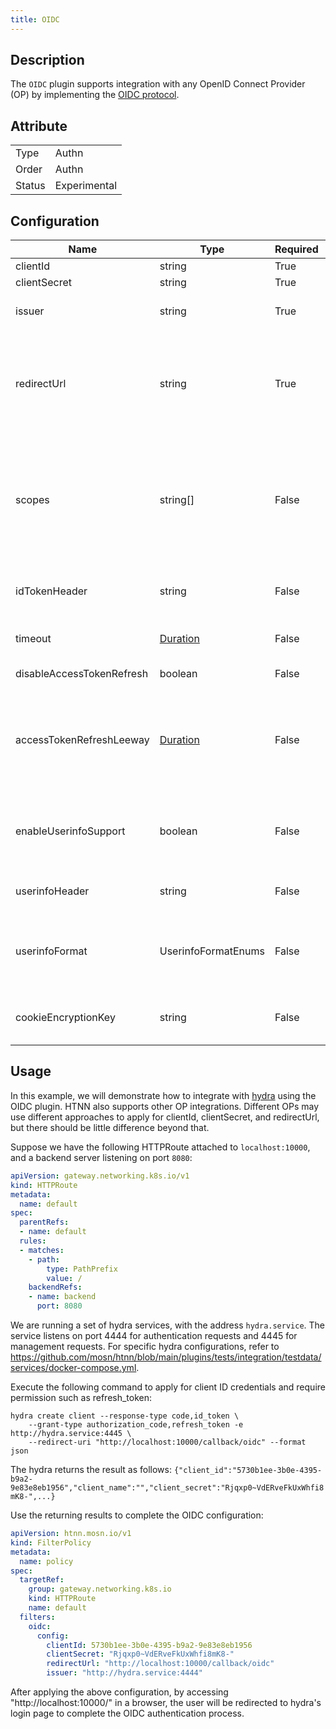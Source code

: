 ```yaml
---
title: OIDC
---
```


## Description

The `OIDC` plugin supports integration with any OpenID Connect Provider (OP) by implementing the [OIDC protocol](https://openid.net/developers/how-connect-works/).

## Attribute

|        |              |
|--------|--------------|
| Type   | Authn        |
| Order  | Authn        |
| Status | Experimental |

## Configuration

| Name                      | Type                            | Required | Validation        | Description                                                                                                                                                                                                                                 |
|---------------------------|---------------------------------|----------|-------------------|---------------------------------------------------------------------------------------------------------------------------------------------------------------------------------------------------------------------------------------------|
| clientId                  | string                          | True     |                   | The client ID.                                                                                                                                                                                                                              |
| clientSecret              | string                          | True     |                   | The client secret.                                                                                                                                                                                                                          |
| issuer                    | string                          | True     | must be valid URI | The URI of the OIDC Provider, like "https://accounts.google.com".                                                                                                                                                                           |
| redirectUrl               | string                          | True     | must be valid URI | The URL where the user is redirected during OIDC authentication. This URL must meet two criteria: 1. Previously registered with the OIDC Provider. 2. This URL and the user-visited URL must use the same OIDC plugin configuration.        |
| scopes                    | string[]                        | False    |                   | This parameter can request the OIDC Provider to return more information about the authenticated user. For specifics, refer to https://openid.net/specs/openid-connect-core-1_0.html#ScopeClaims and the documentation of the provider used. |
| idTokenHeader             | string                          | False    |                   | The ID Token returned by the OIDC Provider will be passed to the upstream via this header. The default is `X-ID-Token`.                                                                                                                     |
| timeout                   | [Duration](../type.md#duration) | False    | > 0s              | The timeout duration. For example, `10s` indicates a timeout of 10 seconds. The default is 3s.                                                                                                                                              |
| disableAccessTokenRefresh | boolean                         | False    |                   | Whether to disable automatic Access Token refresh.                                                                                                                                                                                          |
| accessTokenRefreshLeeway  | [Duration](../type.md#duration) | False    | >= 0s             | Decides how much earlier a token is considered expired than its actual expiration time when determining the need for refresh. This is used to avoid auto-refresh failures due to client-server time mismatches. The default is 10 seconds.  |
| enableUserinfoSupport     | boolean                         | False    |                             | Controls whether to enable userinfo support. When enabled, the plugin will be able to fetch additional user information from the OIDC provider. Defaults to false.                                                                          |
| userinfoHeader            | string                          | False    |                             | The HTTP header name used to insert the full userinfo object. Default is "x-userinfo".                                                                                                                                                      |
| userinfoFormat            | UserinfoFormatEnums             | False    | [BASE64URL,BASE64,RAW_JSON] | The format of the userinfo data which sent to the backend. Default to BASE64URL. (BASE64: Standard base64, with padding; BASE64URL: URL Safe Base64, with no padding)                                                                       |
| cookieEncryptionKey       | string                          | False    | 16, 24, or 32 bytes         | encryption key for securing cookies. Should use a different key than client_secret. Optional if userinfo_support is disabled.                                                                                                               |


## Usage

In this example, we will demonstrate how to integrate with [hydra](https://github.com/ory/hydra) using the OIDC plugin. HTNN also supports other OP integrations. Different OPs may use different approaches to apply for clientId, clientSecret, and redirectUrl, but there should be little difference beyond that.

Suppose we have the following HTTPRoute attached to `localhost:10000`, and a backend server listening on port `8080`:

```yaml
apiVersion: gateway.networking.k8s.io/v1
kind: HTTPRoute
metadata:
  name: default
spec:
  parentRefs:
  - name: default
  rules:
  - matches:
    - path:
        type: PathPrefix
        value: /
    backendRefs:
    - name: backend
      port: 8080
```

We are running a set of hydra services, with the address `hydra.service`. The service listens on port 4444 for authentication requests and 4445 for management requests. For specific hydra configurations, refer to https://github.com/mosn/htnn/blob/main/plugins/tests/integration/testdata/services/docker-compose.yml.

Execute the following command to apply for client ID credentials and require permission such as refresh_token:

```shell
hydra create client --response-type code,id_token \
    --grant-type authorization_code,refresh_token -e http://hydra.service:4445 \
    --redirect-uri "http://localhost:10000/callback/oidc" --format json
```

The hydra returns the result as follows: `{"client_id":"5730b1ee-3b0e-4395-b9a2-9e83e8eb1956","client_name":"","client_secret":"Rjqxp0~VdERveFkUxWhfi8mK8-",...}`

Use the returning results to complete the OIDC configuration:

```yaml
apiVersion: htnn.mosn.io/v1
kind: FilterPolicy
metadata:
  name: policy
spec:
  targetRef:
    group: gateway.networking.k8s.io
    kind: HTTPRoute
    name: default
  filters:
    oidc:
      config:
        clientId: 5730b1ee-3b0e-4395-b9a2-9e83e8eb1956
        clientSecret: "Rjqxp0~VdERveFkUxWhfi8mK8-"
        redirectUrl: "http://localhost:10000/callback/oidc"
        issuer: "http://hydra.service:4444"
```

After applying the above configuration, by accessing "http://localhost:10000/" in a browser, the user will be redirected to hydra's login page to complete the OIDC authentication process.
